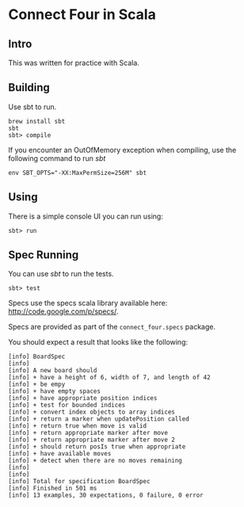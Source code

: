 # Connect Four in Scala

## Intro

This was written for practice with Scala.

## Building

Use sbt to run. 

    brew install sbt
    sbt
    sbt> compile

If you encounter an OutOfMemory exception when compiling, use the
following command to run *sbt*

    env SBT_OPTS="-XX:MaxPermSize=256M" sbt

## Using

There is a simple console UI you can run using:

    sbt> run

## Spec Running

You can use *sbt* to run the tests. 

    sbt> test

Specs use the specs scala library available here: http://code.google.com/p/specs/.

Specs are provided as part of the `connect_four.specs` package. 

You should expect a result that looks like the following:

    [info] BoardSpec
    [info] 
    [info] A new board should
    [info] + have a height of 6, width of 7, and length of 42
    [info] + be empy
    [info] + have empty spaces
    [info] + have appropriate position indices
    [info] + test for bounded indices
    [info] + convert index objects to array indices
    [info] + return a marker when updatePosition called
    [info] + return true when move is valid
    [info] + return appropriate marker after move
    [info] + return appropriate marker after move 2
    [info] + should return posIs true when appropriate
    [info] + have available moves
    [info] + detect when there are no moves remaining
    [info]  
    [info]  
    [info] Total for specification BoardSpec
    [info] Finished in 501 ms
    [info] 13 examples, 30 expectations, 0 failure, 0 error


